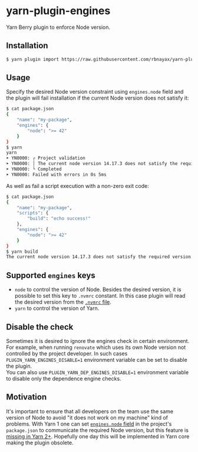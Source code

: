 # yarn-plugin-engines

Yarn Berry plugin to enforce Node version.

## Installation

```sh
$ yarn plugin import https://raw.githubusercontent.com/rbnayax/yarn-plugin-engines/main/bundles/%40yarnpkg/plugin-engines.js
```

## Usage

Specify the desired Node version constraint using `engines.node` field and the plugin will fail installation if the current Node version does not satisfy it:

```sh
$ cat package.json
{
    "name": "my-package",
    "engines": {
        "node": ">= 42"
    }
}
$ yarn
yarn
➤ YN0000: ┌ Project validation
➤ YN0000: │ The current node version 14.17.3 does not satisfy the required version >= 42.
➤ YN0000: └ Completed
➤ YN0000: Failed with errors in 0s 5ms
```

As well as fail a script execution with a non-zero exit code:

```sh
$ cat package.json
{
    "name": "my-package",
    "scripts": {
        "build": "echo success!"
    },
    "engines": {
        "node": ">= 42"
    }
}
$ yarn build
The current node version 14.17.3 does not satisfy the required version >= 42.
```

## Supported `engines` keys

- `node` to control the version of Node. Besides the desired version, it is possible to set this key to `.nvmrc` constant. In this case plugin will read the desired version from the [`.nvmrc` file](https://github.com/nvm-sh/nvm#nvmrc).
- `yarn` to control the version of Yarn.

## Disable the check

Sometimes it is desired to ignore the engines check in certain environment. For example, when running `renovate` which uses its own Node version not controlled by the project developer. In such cases `PLUGIN_YARN_ENGINES_DISABLE=1` environment variable can be set to disable the plugin.  
You can also use `PLUGIN_YARN_DEP_ENGINES_DISABLE=1` environment variable to disable only the dependence engine checks.

## Motivation

It's important to ensure that all developers on the team use the same version of Node to avoid "it does not work on my machine" kind of problems. With Yarn 1 one can set [`engines.node` field](https://docs.npmjs.com/cli/v7/configuring-npm/package-json#engines) in the project's `package.json` to communicate the required Node version, but this feature is [missing in Yarn 2+](https://github.com/yarnpkg/berry/issues/1177). Hopefully one day this will be implemented in Yarn core making the plugin obsolete.
